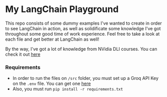 # My LangChain Playground
This repo consists of some dummy examples I've wanted to create in order to see LangChain in action, as well as solidificate some knowledge I've got throughout some good time of work experience. Feel free to take a look at each file and get better at LangChain as well!

By the way, I've got a lot of knowledge from NVidia DLI courses. You can check it out [here](https://www.nvidia.com/en-us/training/)

### Requirements
- In order to run the files on `/src` folder, you must set up a Groq API Key on the `.env` file. You can get one [here](https://console.groq.com/keys)
- Also, you must run `pip install -r requirements.txt`